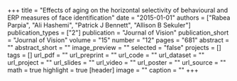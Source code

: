 +++
title = "Effects of aging on the horizontal selectivity of behavioural and ERP measures of face identification"
date = "2015-01-01"
authors = ["Rabea Parpia", "Ali Hashemi", "Patrick J Bennett", "Allison B Sekuler"]
publication_types = ["2"]
publication = "Journal of Vision"
publication_short = "Journal of Vision"
volume = "15"
number = "12"
pages = "681"
abstract = ""
abstract_short = ""
image_preview = ""
selected = "false"
projects = []
tags = []
url_pdf = ""
url_preprint = ""
url_code = ""
url_dataset = ""
url_project = ""
url_slides = ""
url_video = ""
url_poster = ""
url_source = ""
math = true
highlight = true
[header]
image = ""
caption = ""
+++
